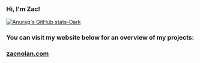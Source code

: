 ### Hi, I'm Zac!
[![Anurag's GitHub stats-Dark](https://github-readme-stats.vercel.app/api?username=Lem0naise&show_icons=true&&include_all_commits=true&theme=dark#gh-dark-mode-only)](https://github.com/anuraghazra/github-readme-stats)
### You can visit my website below for an overview of my projects:
### [zacnolan.com](https://www.zacnolan.com)
